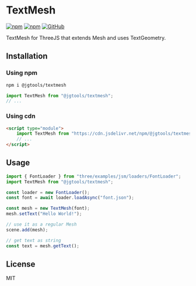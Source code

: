 # TextMesh

[![npm](https://img.shields.io/npm/v/@jgtools/textmesh)](https://www.npmjs.com/package/@jgtools/textmesh)
[![npm](https://img.shields.io/npm/dm/@jgtools/textmesh)](https://www.npmjs.com/package/@jgtools/textmesh)
[![GitHub](https://img.shields.io/github/license/jgtools/textmesh)](https://github.com/git/git-scm.com/blob/main/MIT-LICENSE.txt)

TextMesh for ThreeJS that extends Mesh and uses TextGeometry.

## Installation

### Using npm

```bash
npm i @jgtools/textmesh
```

```javascript
import TextMesh from "@jgtools/textmesh";
// ...
```

### Using cdn

```html
<script type="module">
    import TextMesh from "https://cdn.jsdelivr.net/npm/@jgtools/textmesh@1.0.0/dist/index.min.js";
    // ...
</script>
```

## Usage

```javascript
import { FontLoader } from "three/examples/jsm/loaders/FontLoader";
import TextMesh from "@jgtools/textmesh";

const loader = new FontLoader();
const font = await loader.loadAsync("font.json");

const mesh = new TextMesh(font);
mesh.setText("Hello World!");

// use it as a regular Mesh
scene.add(mesh);

// get text as string
const text = mesh.getText();
```

## License

MIT
